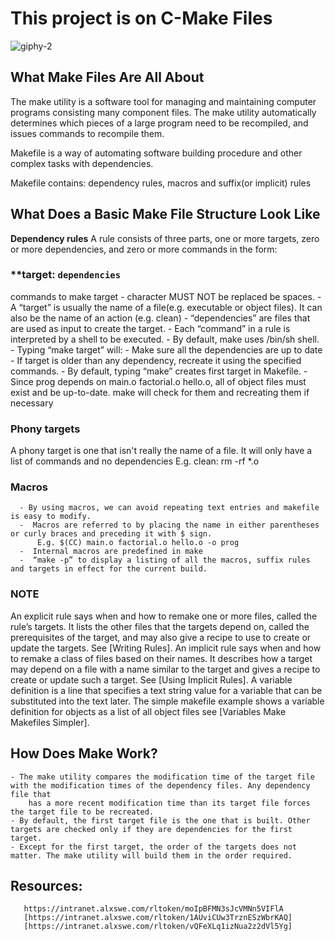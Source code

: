 # This project is on C-Make Files

![giphy-2](https://github.com/OILEGA/alx-low_level_programming/assets/117779858/2e9b6a77-0d22-4abe-8652-79c1c47eedae)

## What Make Files Are All About
 The make utility is a software tool for managing and maintaining computer programs consisting many component files. The make utility
 automatically determines which pieces of a large program need to be recompiled, and issues commands to recompile them.
 
 Makefile is a way of automating software building procedure and other complex tasks with dependencies.
 
 Makefile contains: dependency rules, macros and suffix(or implicit) rules
## What Does a Basic Make File Structure Look Like

**Dependency rules**
A rule consists of three parts, one or more targets, zero or more dependencies, and zero or more
commands in the form: 
###  **target: `dependencies`
commands to make target
      - character MUST NOT be replaced be spaces.
      - A “target” is usually the name of a file(e.g. executable or object files). It can also be the name of an action (e.g. clean)
      - “dependencies” are files that are used as input to create the target.
      - Each “command” in a rule is interpreted by a shell to be executed.
      - By default, make uses /bin/sh shell.
      - Typing “make target” will:
           - Make sure all the dependencies are up to date
           - If target is older than any dependency, recreate it using the specified commands.
           - By default, typing “make” creates first target in Makefile.
           - Since prog depends on main.o factorial.o hello.o, all of object files must exist and be up-to-date. make will check for them and
              recreating them if necessary
 ### Phony targets
 A phony target is one that isn't really the name of a file. It will only have a list of commands and no dependencies E.g. clean: rm -rf *.o


 ### Macros
      - By using macros, we can avoid repeating text entries and makefile is easy to modify.
      -  Macros are referred to by placing the name in either parentheses or curly braces and preceding it with $ sign.
          E.g. $(CC) main.o factorial.o hello.o -o prog
      -  Internal macros are predefined in make
      -  “make -p” to display a listing of all the macros, suffix rules and targets in effect for the current build.
      
 ### NOTE
  An explicit rule says when and how to remake one or more files, called the rule’s targets. It lists the other files that the targets depend on,
  called the prerequisites of the target, and may also give a recipe to    use to create or update the targets. See [Writing Rules].
  An implicit rule says when and how to remake a class of files based on their names. It describes how a target may depend on a file with a name 
  similar to the target and gives a recipe to create or update such a target. See [Using Implicit Rules].
  A variable definition is a line that specifies a text string value for a variable that can be substituted into the text later.
  The simple makefile example shows a variable definition for objects as a list of all object files see [Variables Make Makefiles Simpler].


 ## How Does Make Work?
    - The make utility compares the modification time of the target file with the modification times of the dependency files. Any dependency file that
        has a more recent modification time than its target file forces the target file to be recreated. 
    - By default, the first target file is the one that is built. Other targets are checked only if they are dependencies for the first target. 
    - Except for the first target, the order of the targets does not matter. The make utility will build them in the order required. 
    
 ## Resources:
    
       https://intranet.alxswe.com/rltoken/moIpBFMN3sJcVMNn5VIFlA
       [https://intranet.alxswe.com/rltoken/1AUviCUw3TrznESzWbrKAQ]
       [https://intranet.alxswe.com/rltoken/vQFeXLq1izNua2z2dVl5Yg]
    
 

